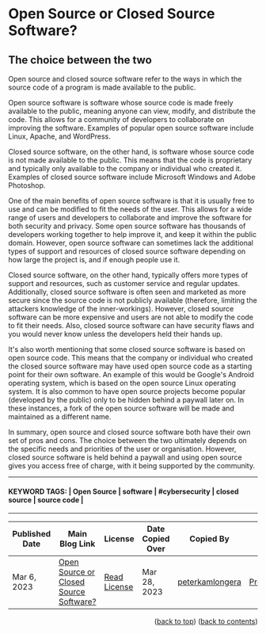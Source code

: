 <!-- HELP NOTICE: This gives the ability to provide 'back to the top links -->
<a name="readme-top"></a>

<!-- **** DO NOT EDIT ABOVE THIS LINE **** -->

<!-- TASK: Add main article title between tags - taken from top of article -->
<!-- MAIN TITLE -->
# Open Source or Closed Source Software?
<!-- MAIN TITLE -->


<!-- TASK: Add article sub title between tags - taken from top of article underneath main title -->
<!-- SUBTITLE -->
## The choice between the two
<!-- SUBTITLE -->


<!-- TASK: Add article content between tags - taken from main article body -->
<!-- CONTENT -->
Open source and closed source software refer to the ways in which the source code of a program is made available to the public.

Open source software is software whose source code is made freely available to the public, meaning anyone can view, modify, and distribute the code. This allows for a community of developers to collaborate on improving the software. Examples of popular open source software include Linux, Apache, and WordPress.

Closed source software, on the other hand, is software whose source code is not made available to the public. This means that the code is proprietary and typically only available to the company or individual who created it. Examples of closed source software include Microsoft Windows and Adobe Photoshop.

One of the main benefits of open source software is that it is usually free to use and can be modified to fit the needs of the user. This allows for a wide range of users and developers to collaborate and improve the software for both security and privacy. Some open source software has thousands of developers working together to help improve it, and keep it within the public domain. However, open source software can sometimes lack the additional types of support and resources of closed source software depending on how large the project is, and if enough people use it.

Closed source software, on the other hand, typically offers more types of support and resources, such as customer service and regular updates. Additionally, closed source software is often seen and marketed as more secure since the source code is not publicly available (therefore, limiting the attackers knowledge of the inner-workings). However, closed source software can be more expensive and users are not able to modify the code to fit their needs. Also, closed source software can have security flaws and you would never know unless the developers held their hands up.

It's also worth mentioning that some closed source software is based on open source code. This means that the company or individual who created the closed source software may have used open source code as a starting point for their own software. An example of this would be Google's Android operating system, which is based on the open source Linux operating system. It is also common to have open source projects become popular (developed by the public) only to be hidden behind a paywall later on. In these instances, a fork of the open source software will be made and maintained as a different name.

In summary, open source and closed source software both have their own set of pros and cons. The choice between the two ultimately depends on the specific needs and priorities of the user or organisation. However, closed source software is held behind a paywall and using open source gives you access free of charge, with it being supported by the community.

<!-- CONTENT -->


<!-- Required Divider -->
---
<!-- Required Divider -->


<!-- TASK: Add article keywords below - taken from the bottom of each article page -->
<!-- KEYWORDS -->
#### KEYWORD TAGS: | Open Source | software | #cybersecurity | closed source | source code |
<!-- KEYWORDS -->


<!-- Required Divider -->
---
<!-- Required Divider -->


<!-- FOOTER TABLE -->

<!-- Table containing blog article details - including the person whom copied it over from the main website -->
<!-- TASK: Add the required data fields to the table below -->
| Published Date | Main Blog Link | License | Date Copied Over | Copied By | Written By |
| -------------- | -------------- | ------- | ---------------- | --------- | ---------- |
| Mar 6, 2023 | [Open Source or Closed Source Software?](https://profcybernaught.hashnode.dev/open-source-or-closed-source-software "Open Source or Closed Source Software?") | [Read License](./LICENSE.md "License Agreement - Cybersecurity Blog - ProfCyberNaught") | Mar 28, 2023 | [peterkamlongera](https://github.com/peterkamlongera "peterkamlongera on GitHub") | [ProfCyberNaught](https://github.com/ProfCyberNaught "ProfCyberNaught on GitHub") |

<!-- FOOTER TABLE -->



<!-- **** DO NOT EDIT BELOW THIS LINE **** -->

<!-- HELP NOTICE: All pages must end with the 'back to top' and 'back to contents' links -->
<p align="right">(<a href="#readme-top">back to top</a>) (<a href="../../../">back to contents</a>)</p>